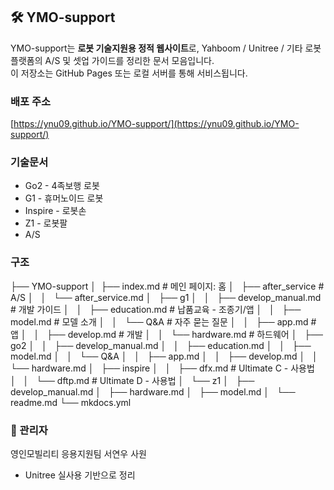 ## 🛠️ YMO-support

YMO-support는 **로봇 기술지원용 정적 웹사이트**로, Yahboom / Unitree / 기타 로봇 플랫폼의 A/S 및 셋업 가이드를 정리한 문서 모음입니다.  
이 저장소는 GitHub Pages 또는 로컬 서버를 통해 서비스됩니다.

###  배포 주소
[https://ynu09.github.io/YMO-support/](https://ynu09.github.io/YMO-support/)

### 기술문서

- Go2 - 4족보행 로봇
- G1 - 휴머노이드 로봇
- Inspire - 로봇손
- Z1 - 로봇팔
- A/S

### 구조
├── YMO-support
│   ├── index.md # 메인 페이지: 홈
│   ├── after_service # A/S
│   │   └── after_service.md
│   ├── g1
│   │   ├── develop_manual.md # 개발 가이드
│   │   ├── education.md # 납품교육 - 조종기/앱
│   │   ├── model.md # 모델 소개
│   │   └── Q&A # 자주 묻는 질문
│   │       ├── app.md # 앱
│   │       ├── develop.md # 개발
│   │       └── hardware.md # 하드웨어
│   ├── go2
│   │   ├── develop_manual.md
│   │   ├── education.md
│   │   ├── model.md
│   │   └── Q&A
│   │       ├── app.md
│   │       ├── develop.md
│   │       └── hardware.md
│   ├── inspire
│   │   ├── dfx.md # Ultimate C - 사용법 
│   │   └── dftp.md # Ultimate D - 사용법 
│   └── z1
│       ├── develop_manual.md
│       ├── hardware.md
│       ├── model.md
│       └── readme.md
└── mkdocs.yml

### 🙋 관리자
영인모빌리티 응용지원팀 서연우 사원
- Unitree 실사용 기반으로 정리